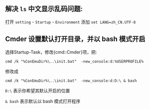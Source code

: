 ## 解决 `ls` 中文显示乱码问题:

打开 `setting` - `Startup` - `Environment` 添加 `set LANG=zh_CN.UTF-8`

## Cmder 设置默认打开目录，并以 bash 模式开启

选择Startup-Task，修改{cmd::Cmder}项，把:

```
cmd /k "%ConEmuDir%\..\init.bat"  -new_console:d:%USERPROFILE%
```

修改成

```
cmd /k "%ConEmuDir%\..\init.bat"  -new_console:d:D:\ & bash
```

`D:\` 表示你希望其默认开启的位置

`& bash` 表示默认以 bash 模式打开程序

